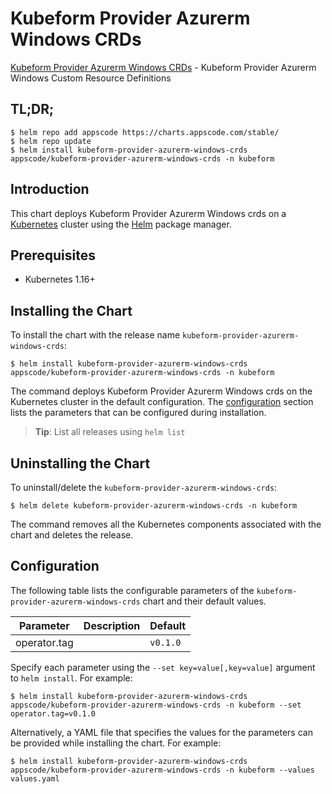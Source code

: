 # Kubeform Provider Azurerm Windows CRDs

[Kubeform Provider Azurerm Windows CRDs](https://github.com/kubeform) - Kubeform Provider Azurerm Windows Custom Resource Definitions

## TL;DR;

```console
$ helm repo add appscode https://charts.appscode.com/stable/
$ helm repo update
$ helm install kubeform-provider-azurerm-windows-crds appscode/kubeform-provider-azurerm-windows-crds -n kubeform
```

## Introduction

This chart deploys Kubeform Provider Azurerm Windows crds on a [Kubernetes](http://kubernetes.io) cluster using the [Helm](https://helm.sh) package manager.

## Prerequisites

- Kubernetes 1.16+

## Installing the Chart

To install the chart with the release name `kubeform-provider-azurerm-windows-crds`:

```console
$ helm install kubeform-provider-azurerm-windows-crds appscode/kubeform-provider-azurerm-windows-crds -n kubeform
```

The command deploys Kubeform Provider Azurerm Windows crds on the Kubernetes cluster in the default configuration. The [configuration](#configuration) section lists the parameters that can be configured during installation.

> **Tip**: List all releases using `helm list`

## Uninstalling the Chart

To uninstall/delete the `kubeform-provider-azurerm-windows-crds`:

```console
$ helm delete kubeform-provider-azurerm-windows-crds -n kubeform
```

The command removes all the Kubernetes components associated with the chart and deletes the release.

## Configuration

The following table lists the configurable parameters of the `kubeform-provider-azurerm-windows-crds` chart and their default values.

|  Parameter   | Description | Default  |
|--------------|-------------|----------|
| operator.tag |             | `v0.1.0` |


Specify each parameter using the `--set key=value[,key=value]` argument to `helm install`. For example:

```console
$ helm install kubeform-provider-azurerm-windows-crds appscode/kubeform-provider-azurerm-windows-crds -n kubeform --set operator.tag=v0.1.0
```

Alternatively, a YAML file that specifies the values for the parameters can be provided while
installing the chart. For example:

```console
$ helm install kubeform-provider-azurerm-windows-crds appscode/kubeform-provider-azurerm-windows-crds -n kubeform --values values.yaml
```
